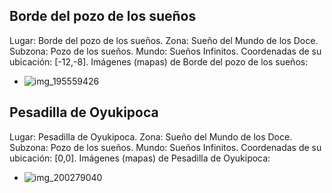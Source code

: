 ## Borde del pozo de los sueños
Lugar: Borde del pozo de los sueños.
Zona: Sueño del Mundo de los Doce.
Subzona: Pozo de los sueños.
Mundo: Sueños Infinitos.
Coordenadas de su ubicación: [-12,-8].
Imágenes (mapas) de Borde del pozo de los sueños:
- ![img_195559426](https://media.discordapp.net/attachments/1115311447145193482/1115345201322545252/195559426.jpg)

## Pesadilla de Oyukipoca
Lugar: Pesadilla de Oyukipoca.
Zona: Sueño del Mundo de los Doce.
Subzona: Pozo de los sueños.
Mundo: Sueños Infinitos.
Coordenadas de su ubicación: [0,0].
Imágenes (mapas) de Pesadilla de Oyukipoca:
- ![img_200279040](https://media.discordapp.net/attachments/1115311447145193482/1115346274653307001/200279040.jpg)